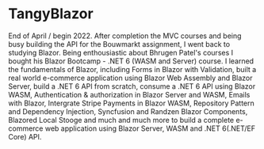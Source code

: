 # TangyBlazor
End of April / begin 2022. After completion the MVC courses and being busy building the API for the Bouwmarkt assignment, I went back to studying Blazor. Being enthousiastic about Bhrugen Patel's courses I bought his Blazor Bootcamp - .NET 6 (WASM and Server) course. I learned the fundamentals of Blazor, including Forms in Blazor with Validation, built a real world e-commerce application using Blazor Web Assembly and Blazor Server, build a .NET 6 API from scratch, consume a .NET 6 API using Blazor WASM, Authentication & authorization in Blazor Server and WASM, Emails with Blazor, Intergrate Stripe Payments in Blazor WASM, Repository Pattern and Dependency Injection, Syncfusion and Randzen Blazor Components, Blazored Local Stooge and much and much more to build a complete e-commerce web application using Blazor Server, WASM and .NET 6(.NET/EF Core) API.
